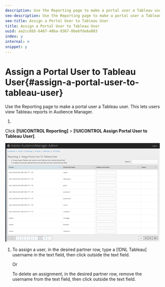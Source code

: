 ```yaml
---
description: Use the Reporting page to make a portal user a Tableau user. This lets users view Tableau reports in Audience Manager.
seo-description: Use the Reporting page to make a portal user a Tableau user. This lets users view Tableau reports in Audience Manager.
seo-title: Assign a Portal User to Tableau User
title: Assign a Portal User to Tableau User
uuid: aa2cc6b5-6467-48ba-9367-0be6fde6a883
index: y
internal: n
snippet: y
---
```


# Assign a Portal User to Tableau User{#assign-a-portal-user-to-tableau-user}

Use the Reporting page to make a portal user a Tableau user. This lets users view Tableau reports in Audience Manager.

1. 

   <!-- 

t_tabeau.xml

 -->

   Click **[!UICONTROL Reporting]** > **[!UICONTROL Assign Portal User to Tableau User]**.

   ![](assets/tableau.png)

1. To assign a user, in the desired partner row, type a [!DNL Tableau] username in the text field, then click outside the text field.

   Or

   To delete an assignment, in the desired partner row, remove the username from the text field, then click outside the text field. 
